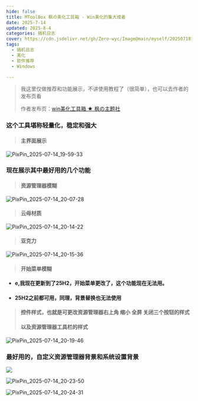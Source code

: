 ```yaml
---
hide: false
title: MToolBox 枫の美化工具箱 - Win美化的集大成者
date: 2025-7-14
updated: 2025-8-4
categories: 搞机日志
cover: https://cdn.jsdelivr.net/gh/Zero-wyc/Image@main/myself/20250718181029571.gif
tags:
  - 搞机日志
  - 美化
  - 软件推荐
  - Windows

---
```


> 我这里仅做推荐和功能展示，不讲使用教程了（很简单），也可以去作者的发布页看<!-- more -->
>
> 作者发布页：[win美化工具箱 ★ 枫の主题社](https://winmoes.com/tools/12948.html)

### 这个工具堪称轻量化，稳定和强大

> #### 主界面展示

![PixPin_2025-07-14_19-59-33](https://cdn.jsdelivr.net/gh/Zero-wyc/Image@main/myself/20250718181029571.gif)

### 现在展示其中最好用的几个功能

> #### 资源管理器模糊

![PixPin_2025-07-14_20-07-28](https://cdn.jsdelivr.net/gh/Zero-wyc/Image@main/myself/20250718181040075.png)

> #### 云母材质

![PixPin_2025-07-14_20-14-22](https://cdn.jsdelivr.net/gh/Zero-wyc/Image@main/myself/20250718181041795.png)

> #### 亚克力

![PixPin_2025-07-14_20-15-36](https://cdn.jsdelivr.net/gh/Zero-wyc/Image@main/myself/20250718181053497.png)

> #### 开始菜单模糊

- #### e,我现在更新到了25H2，开始菜单更改了，这个功能现在无法用。

- #### 25H2之前都可用，同理，背景替换也无法使用

> #### 控件样式，也就是可更改资源管理器右上角 缩小 全屏 关闭三个按钮的样式
>
> #### 以及资源管理器工具栏的样式

![PixPin_2025-07-14_20-19-46](https://cdn.jsdelivr.net/gh/Zero-wyc/Image@main/myself/20250718181055422.gif)

### 最好用的，自定义资源管理器背景和系统设置背景

![](https://cdn.jsdelivr.net/gh/Zero-wyc/Image@main/myself/20250718181108679.gif)

![PixPin_2025-07-14_20-23-50](https://cdn.jsdelivr.net/gh/Zero-wyc/Image@main/myself/20250718181116409.gif)

![PixPin_2025-07-14_20-24-31](https://cdn.jsdelivr.net/gh/Zero-wyc/Image@main/myself/20250718181121087.png)

